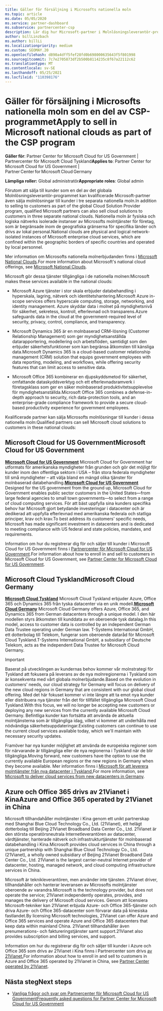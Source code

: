 ```yaml
---
title: Gäller för försäljning i Microsofts nationella moln
ms.topic: article
ms.date: 05/05/2020
ms.service: partner-dashboard
ms.subservice: partnercenter-csp
description: Lär dig hur Microsoft-partner i Molnlösningsleverantör-programmet kan sälja till kunder som registrerats i nationella moln som stöds.
author: billLinzbach
ms.author: billLi
ms.localizationpriority: medium
ms.custom: SEOMAY.20
ms.openlocfilehash: d890a4dff5fef28fd0b698000635643f5f801998
ms.sourcegitcommit: 7c7e2705873df2b500b8114235c8f67a22112c62
ms.translationtype: MT
ms.contentlocale: sv-SE
ms.lasthandoff: 05/25/2021
ms.locfileid: "110398176"
---
```

# <a name="apply-to-sell-in-microsoft-national-clouds-as-part-of-the-csp-program"></a><span data-ttu-id="25885-103">Gäller för försäljning i Microsofts nationella moln som en del av CSP-programmet</span><span class="sxs-lookup"><span data-stu-id="25885-103">Apply to sell in Microsoft national clouds as part of the CSP program</span></span>

<span data-ttu-id="25885-104">**Gäller för**: Partner Center for Microsoft Cloud for US Government | Partnercenter för Microsoft Cloud Tyskland</span><span class="sxs-lookup"><span data-stu-id="25885-104">**Applies to**: Partner Center for Microsoft Cloud for US Government | Partner Center for Microsoft Cloud Germany</span></span>

<span data-ttu-id="25885-105">**Lämpliga roller:** Global administratör</span><span class="sxs-lookup"><span data-stu-id="25885-105">**Appropriate roles**: Global admin</span></span>

<span data-ttu-id="25885-106">Förutom att sälja till kunder som en del av det globala Molnlösningsleverantör-programmet kan kvalificerade Microsoft-partner även sälja molnlösningar till kunder i tre separata nationella moln.</span><span class="sxs-lookup"><span data-stu-id="25885-106">In addition to selling to customers as part of the global Cloud Solution Provider program, qualified Microsoft partners can also sell cloud solutions to customers in three separate national clouds.</span></span> <span data-ttu-id="25885-107">Nationella moln är fysiska och logiska nätverks isolerade instanser av Microsofts molntjänster för företag, som är begränsade inom de geografiska gränserna för specifika länder och drivs av lokal personal.</span><span class="sxs-lookup"><span data-stu-id="25885-107">National clouds are physical and logical network-isolated instances of Microsoft enterprise cloud services, which are confined within the geographic borders of specific countries and operated by local personnel.</span></span>

<span data-ttu-id="25885-108">Mer information om Microsofts nationella molnerbjudanden finns i [Microsoft National Clouds](https://www.microsoft.com/trustcenter/cloudservices/nationalcloud).</span><span class="sxs-lookup"><span data-stu-id="25885-108">For more information about Microsoft's national cloud offerings, see [Microsoft National Clouds](https://www.microsoft.com/trustcenter/cloudservices/nationalcloud).</span></span>

<span data-ttu-id="25885-109">Microsoft gör dessa tjänster tillgängliga i de nationella molnen:</span><span class="sxs-lookup"><span data-stu-id="25885-109">Microsoft makes these services available in the national clouds:</span></span>

-   <span data-ttu-id="25885-110">Microsoft Azure tjänster i stor skala erbjuder databehandling i hyperskala, lagring, nätverk och identitetshantering.</span><span class="sxs-lookup"><span data-stu-id="25885-110">Microsoft Azure in-scope services offers hyperscale computing, storage, networking, and identity management.</span></span> <span data-ttu-id="25885-111">Azure skyddar data i molnet på myndighetsnivå för säkerhet, sekretess, kontroll, efterlevnad och transparens.</span><span class="sxs-lookup"><span data-stu-id="25885-111">Azure safeguards data in the cloud at the government-required level of security, privacy, control, compliance, and transparency.</span></span>

-   <span data-ttu-id="25885-112">Microsoft Dynamics 365 är en molnbaserad CRM-lösning (Customer Relationship Management) som ger myndighetsanställda datarapportering, modellering och arbetsflöden, samtidigt som den erbjuder säkerhetsfunktioner som kan begränsa åtkomsten till känsliga data.</span><span class="sxs-lookup"><span data-stu-id="25885-112">Microsoft Dynamics 365 is a cloud-based customer relationship management (CRM) solution that equips government employees with data reporting, modeling, and workflows, while offering security features that can limit access to sensitive data.</span></span>

-   <span data-ttu-id="25885-113">Microsoft Office 365 kombinerar en djupskyddsmetod för säkerhet, omfattande dataskyddsverktyg och ett efterlevnadsramverk i företagsklass som ger en säker molnbaserad produktivitetsupplevelse för myndighetsanställda.</span><span class="sxs-lookup"><span data-stu-id="25885-113">Microsoft Office 365 combines a defense-in-depth approach to security, rich data-protection tools, and an enterprise-grade compliance framework to provide a secure cloud-based productivity experience for government employees.</span></span>

<span data-ttu-id="25885-114">Kvalificerade partner kan sälja Microsofts molnlösningar till kunder i dessa nationella moln:</span><span class="sxs-lookup"><span data-stu-id="25885-114">Qualified partners can sell Microsoft cloud solutions to customers in these national clouds:</span></span>

## <a name="microsoft-cloud-for-us-government"></a><span data-ttu-id="25885-115">Microsoft Cloud for US Government</span><span class="sxs-lookup"><span data-stu-id="25885-115">Microsoft Cloud for US Government</span></span>

<span data-ttu-id="25885-116">[**Microsoft Cloud for US Government**](https://www.microsoft.com/trustcenter/cloudservices/nationalcloud#Microsoft_Cloud_for_US) Microsoft Cloud for Government har utformats för amerikanska myndigheter från grunden och gör det möjligt för kunder inom den offentliga sektorn i USA – från stora federala myndigheter till små myndigheter – att välja bland en mängd olika tjänster för molnbaserad databehandling.</span><span class="sxs-lookup"><span data-stu-id="25885-116">[**Microsoft Cloud for US Government**](https://www.microsoft.com/trustcenter/cloudservices/nationalcloud#Microsoft_Cloud_for_US) Designed for the US government from the ground up, Microsoft Cloud for Government enables public sector customers in the United States—from large federal agencies to small town governments—to select from a range of cloud computing services.</span></span> <span data-ttu-id="25885-117">För att bäst uppfylla sina kunders specifika behov har Microsoft gjort betydande investeringar i datacenter och är dedikerad att uppfylla efterlevnad med amerikanska federala och statliga principer, krav och krav.</span><span class="sxs-lookup"><span data-stu-id="25885-117">To best address its customers' specific needs, Microsoft has made significant investment in datacenters and is dedicated to meeting compliance with US federal and state policies, mandates, and requirements.</span></span> 

<span data-ttu-id="25885-118">Information om hur du registrerar dig för och säljer till kunder i Microsoft Cloud for US Government finns i [Partnercenter för Microsoft Cloud for US Government](partner-center-for-microsoft-us-govt-cloud.md).</span><span class="sxs-lookup"><span data-stu-id="25885-118">For information about how to enroll in and sell to customers in Microsoft Cloud for US Government, see [Partner Center for Microsoft Cloud for US Government](partner-center-for-microsoft-us-govt-cloud.md).</span></span>

## <a name="microsoft-cloud-germany"></a><span data-ttu-id="25885-119">Microsoft Cloud Tyskland</span><span class="sxs-lookup"><span data-stu-id="25885-119">Microsoft Cloud Germany</span></span>

<span data-ttu-id="25885-120">[**Microsoft Cloud Tyskland**](https://www.microsoft.com/trustcenter/cloudservices/nationalcloud#Microsoft_Cloud_Germany) Microsoft Cloud Tyskland erbjuder Azure, Office 365 och Dynamics 365 från tyska datacenter via en unik modell.</span><span class="sxs-lookup"><span data-stu-id="25885-120">[**Microsoft Cloud Germany**](https://www.microsoft.com/trustcenter/cloudservices/nationalcloud#Microsoft_Cloud_Germany) Microsoft Cloud Germany offers Azure, Office 365, and Dynamics 365 from German datacenters through a unique model.</span></span> <span data-ttu-id="25885-121">I den här modellen styrs åtkomsten till kunddata av en oberoende tysk datalag.</span><span class="sxs-lookup"><span data-stu-id="25885-121">In this model, access to customer data is controlled by an independent German Data Trustee operating under German law.</span></span> <span data-ttu-id="25885-122">T-Systems International GmbH, ett dotterbolag till Telekom, fungerar som oberoende dataråd för Microsoft Cloud Tyskland.</span><span class="sxs-lookup"><span data-stu-id="25885-122">T-Systems International GmbH, a subsidiary of Deutsche Telekom, acts as the independent Data Trustee for Microsoft Cloud Germany.</span></span>

> [!IMPORTANT]  
> <span data-ttu-id="25885-123">Baserat på utvecklingen av kundernas behov kommer vår molnstrategi för Tyskland att fokusera på leverans av de nya molnregionerna i Tyskland som är konsekventa med vårt globala molnerbjudande.</span><span class="sxs-lookup"><span data-stu-id="25885-123">Based on the evolution in customers' needs, our cloud strategy for Germany will focus on delivery of the new cloud regions in Germany that are consistent with our global cloud offering.</span></span> <span data-ttu-id="25885-124">Med det här fokuset kommer vi inte längre att ta emot nya kunder eller distribuera nya tjänster från det för tillfället tillgängliga Microsoft Cloud Tyskland.</span><span class="sxs-lookup"><span data-stu-id="25885-124">With this focus, we will no longer be accepting new customers or deploying any new services from the currently available Microsoft Cloud Germany.</span></span> <span data-ttu-id="25885-125">Befintliga kunder kan fortsätta att använda de aktuella molntjänsterna som är tillgängliga idag, vilket vi kommer att underhålla med nödvändiga säkerhetsuppdateringar.</span><span class="sxs-lookup"><span data-stu-id="25885-125">Existing customers can continue to use the current cloud services available today, which we'll maintain with necessary security updates.</span></span>
>  
> <span data-ttu-id="25885-126">Framöver har nya kunder möjlighet att använda de europeiska regioner som för närvarande är tillgängliga eller de nya regionerna i Tyskland när de blir tillgängliga.</span><span class="sxs-lookup"><span data-stu-id="25885-126">Moving forward, new customers have the option to use the currently available European regions or the new regions in Germany when they become available.</span></span> <span data-ttu-id="25885-127">Mer information finns i [Microsoft för att leverera molntjänster från nya datacenter i Tyskland.](https://news.microsoft.com/europe/2018/08/31/microsoft-to-deliver-cloud-services-from-new-datacentres-in-germany-in-2019-to-meet-evolving-customer-needs/)</span><span class="sxs-lookup"><span data-stu-id="25885-127">For more information, see [Microsoft to deliver cloud services from new datacenters in Germany](https://news.microsoft.com/europe/2018/08/31/microsoft-to-deliver-cloud-services-from-new-datacentres-in-germany-in-2019-to-meet-evolving-customer-needs/).</span></span>

    
## <a name="azure-and-office-365-operated-by-21vianet-in-china"></a><span data-ttu-id="25885-128">Azure och Office 365 drivs av 21Vianet i Kina</span><span class="sxs-lookup"><span data-stu-id="25885-128">Azure and Office 365 operated by 21Vianet in China</span></span>

<span data-ttu-id="25885-129">Microsoft tillhandahåller molntjänster i Kina genom ett unikt partnerskap med Shanghai Blue Cloud Technology Co., Ltd. (21Vianet), ett helägt dotterbolag till Beijing 21Vianet Broadband Data Center Co., Ltd. 21Vianet är den största operatörsneutrala Internetleverantören av datacenter, värdtjänster, hanterade nätverk och infrastrukturtjänster för molnbaserad databehandling i Kina.</span><span class="sxs-lookup"><span data-stu-id="25885-129">Microsoft provides cloud services in China through a unique partnership with Shanghai Blue Cloud Technology Co., Ltd. (21Vianet), a wholly owned subsidiary of Beijing 21Vianet Broadband Data Center Co., Ltd. 21Vianet is the largest carrier-neutral Internet provider of datacenter, hosting, managed network, and cloud computing infrastructure services in China.</span></span> 

<span data-ttu-id="25885-130">Microsoft är teknikleverantören, men använder inte tjänsten. 21Vianet driver, tillhandahåller och hanterar leveransen av Microsofts molntjänster oberoende av varandra.</span><span class="sxs-lookup"><span data-stu-id="25885-130">Microsoft is the technology provider, but does not operate the service; 21Vianet independently operates, provides, and manages the delivery of Microsoft cloud services.</span></span> <span data-ttu-id="25885-131">Genom att licensiera Microsoft-tekniker kan 21Vianet erbjuda Azure- och Office 365-tjänster och driva Azure- och Office 365-datacenter som förvarar data på kinesiska fastlandet.</span><span class="sxs-lookup"><span data-stu-id="25885-131">By licensing Microsoft technologies, 21Vianet can offer Azure and Office 365 services and operate Azure and Office 365 datacenters that keep data within mainland China.</span></span> <span data-ttu-id="25885-132">21Vianet tillhandahåller även prenumerations- och faktureringstjänster samt support.</span><span class="sxs-lookup"><span data-stu-id="25885-132">21Vianet also provides subscription and billing services, and support.</span></span>

<span data-ttu-id="25885-133">Information om hur du registrerar dig för och säljer till kunder i Azure och Office 365 som drivs av 21Vianet i Kina finns i Partnercenter som drivs [av 21Vianet.](https://www.21vbluecloud.com/partner-china/welcome/)</span><span class="sxs-lookup"><span data-stu-id="25885-133">For information about how to enroll in and sell to customers in Azure and Office 365 operated by 21Vianet in China, see [Partner Center operated by 21Vianet](https://www.21vbluecloud.com/partner-china/welcome/).</span></span>

## <a name="next-steps"></a><span data-ttu-id="25885-134">Nästa steg</span><span class="sxs-lookup"><span data-stu-id="25885-134">Next steps</span></span>

- [<span data-ttu-id="25885-135">Vanliga frågor och svar om Partnercenter för Microsoft Cloud for US Government</span><span class="sxs-lookup"><span data-stu-id="25885-135">Frequently asked questions for Partner Center for Microsoft Cloud for US Government</span></span>](faq-for-us-govt-cloud.md)
